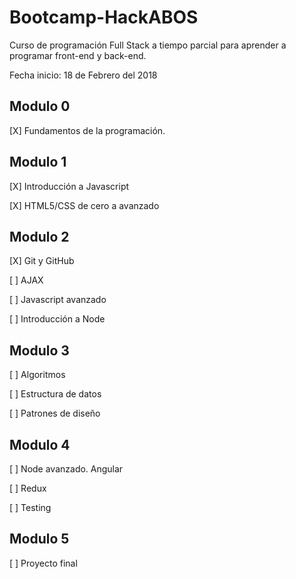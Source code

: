 # Bootcamp-HackABOS

Curso de programación Full Stack a tiempo parcial para aprender a programar front-end y back-end.

Fecha inicio: 18 de Febrero del 2018

## Modulo 0

[X] Fundamentos de la programación.

## Modulo 1

[X] Introducción a Javascript

[X] HTML5/CSS de cero a avanzado

## Modulo 2

[X] Git y GitHub

[ ] AJAX

[ ] Javascript avanzado

[ ] Introducción a Node

## Modulo 3

[ ] Algoritmos

[ ] Estructura de datos

[ ] Patrones de diseño

## Modulo 4

[ ] Node avanzado. Angular

[ ] Redux

[ ] Testing

## Modulo 5

[ ] Proyecto final
